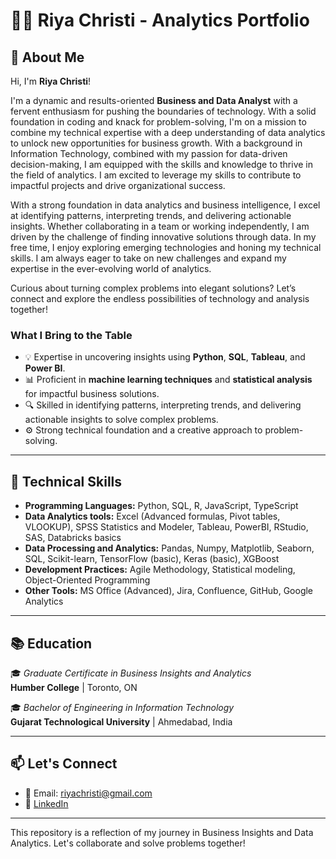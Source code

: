 # 👩‍💻 Riya Christi - Analytics Portfolio

## 🌟 About Me  
Hi, I'm **Riya Christi**!

I'm a dynamic and results-oriented **Business and Data Analyst** with a fervent enthusiasm for pushing the boundaries of technology. With a solid foundation in coding and knack for problem-solving, I'm on a mission to combine my technical expertise with a deep understanding of data analytics to unlock new opportunities for business growth. With a background in Information Technology, combined with my passion for data-driven decision-making, I am equipped with the skills and knowledge to thrive in the field of analytics. I am excited to leverage my skills to contribute to impactful projects and drive organizational success.

With a strong foundation in data analytics and business intelligence, I excel at identifying patterns, interpreting trends, and delivering actionable insights. Whether collaborating in a team or working independently, I am driven by the challenge of finding innovative solutions through data. In my free time, I enjoy exploring emerging technologies and honing my technical skills. I am always eager to take on new challenges and expand my expertise in the ever-evolving world of analytics.

Curious about turning complex problems into elegant solutions? Let’s connect and explore the endless possibilities of technology and analysis together!

### What I Bring to the Table  
- 💡 Expertise in uncovering insights using **Python**, **SQL**, **Tableau**, and **Power BI**.  
- 📊 Proficient in **machine learning techniques** and **statistical analysis** for impactful business solutions.  
- 🔍 Skilled in identifying patterns, interpreting trends, and delivering actionable insights to solve complex problems.
- ⚙️ Strong technical foundation and a creative approach to problem-solving.  

---

## 🚀 Technical Skills  
- **Programming Languages:** Python, SQL, R, JavaScript, TypeScript  
- **Data Analytics tools:** Excel (Advanced formulas, Pivot tables, VLOOKUP), SPSS Statistics and Modeler, Tableau, PowerBI, RStudio, SAS, Databricks basics  
- **Data Processing and Analytics:** Pandas, Numpy, Matplotlib, Seaborn, SQL, Scikit-learn, TensorFlow (basic), Keras (basic), XGBoost  
- **Development Practices:** Agile Methodology, Statistical modeling, Object-Oriented Programming  
- **Other Tools:** MS Office (Advanced), Jira, Confluence, GitHub, Google Analytics  


---

## 📚 Education  
🎓 *Graduate Certificate in Business Insights and Analytics*  
**Humber College** | Toronto, ON  

🎓 *Bachelor of Engineering in Information Technology*  
**Gujarat Technological University** | Ahmedabad, India  


---

## 📫 Let's Connect  
- 📧 Email: [riyachristi@gmail.com](mailto:riyachristi@gmail.com)  
- 💼 [LinkedIn](https://linkedin.com/in/riya-christi)  

---

This repository is a reflection of my journey in Business Insights and Data Analytics. Let's collaborate and solve problems together!  
